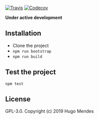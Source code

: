 [![Travis](https://img.shields.io/travis/hugomarisco/verygood.stream.svg)](https://travis-ci.org/hugomarisco/verygood.stream)
[![Codecov](https://img.shields.io/codecov/c/github/hugomarisco/verygood.stream.svg)](https://codecov.io/gh/hugomarisco/verygood.stream)

**Under active development**

## Installation

- Clone the project
- `npm run bootstrap`
- `npm run build`

## Test the project

`npm test`

## License

GPL-3.0. Copyright (c) 2019 Hugo Mendes
